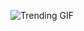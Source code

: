 
<!-- GIF_SECTION -->
![Trending GIF](https://media1.giphy.com/media/v1.Y2lkPThiYjIxNzcybzM4ZzdwZW5ldm1tbmNtaWxtOHlwNnZlMGgwem1jZXFhMms4azc1ciZlcD12MV9naWZzX3NlYXJjaCZjdD1n/HPeLSXWtdnUzK/giphy.gif)
<!-- END_GIF_SECTION -->
